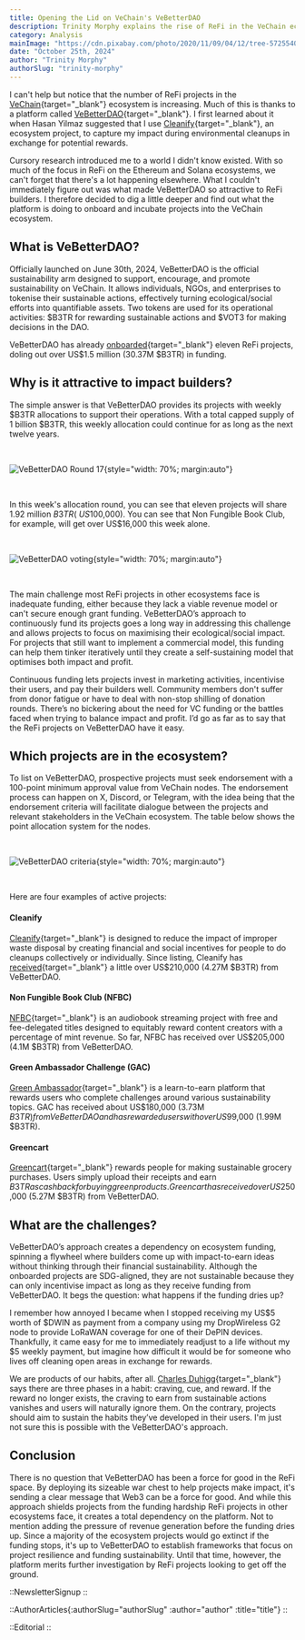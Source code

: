 ```yaml
---
title: Opening the Lid on VeChain's VeBetterDAO
description: Trinity Morphy explains the rise of ReFi in the VeChain ecosystem, what makes it so attractive, and what challenges lay ahead.
category: Analysis
mainImage: "https://cdn.pixabay.com/photo/2020/11/09/04/12/tree-5725540_1280.jpg"
date: "October 25th, 2024"
author: "Trinity Morphy"
authorSlug: "trinity-morphy"
---
```


I can't help but notice that the number of ReFi projects in the [VeChain](https://vechain.org/){target="_blank"} ecosystem is increasing. Much of this is thanks to a platform called [VeBetterDAO](https://vebetterdao.org/){target="_blank"}. I first learned about it when Hasan Yilmaz suggested that I use [Cleanify](/project/cleanify/){target="_blank"}, an ecosystem project, to capture my impact during environmental cleanups in exchange for potential rewards.

Cursory research introduced me to a world I didn't know existed. With so much of the focus in ReFi on the Ethereum and Solana ecosystems, we can't forget that there's a lot happening elsewhere. What I couldn't immediately figure out was what made VeBetterDAO so attractive to ReFi builders. I therefore decided to dig a little deeper and find out what the platform is doing to onboard and incubate projects into the VeChain ecosystem. 

## What is VeBetterDAO?

Officially launched on June 30th, 2024, VeBetterDAO is the official sustainability arm designed to support, encourage, and promote sustainability on VeChain. It allows individuals, NGOs, and enterprises to tokenise their sustainable actions, effectively turning ecological/social efforts into quantifiable assets. Two tokens are used for its operational activities: $B3TR for rewarding sustainable actions and $VOT3 for making decisions in the DAO.

VeBetterDAO has already [onboarded](https://governance.vebetterdao.org/apps){target="_blank"} eleven ReFi projects, doling out over US$1.5 million (30.37M $B3TR) in funding.

## Why is it attractive to impact builders?

 The simple answer is that VeBetterDAO provides its projects with weekly $B3TR allocations to support their operations. With a total capped supply of 1 billion $B3TR, this weekly allocation could continue for as long as the next twelve years.

 <br>

![VeBetterDAO Round 17](/images/vebetterdao-article-1.png){style="width: 70%; margin:auto"}

<br>

In this week's allocation round, you can see that eleven projects will share 1.92 million $B3TR (~US$100,000). You can see that Non Fungible Book Club, for example, will get over US$16,000 this week alone.

<br>

![VeBetterDAO voting](/images/vebetterdao-article-2.png){style="width: 70%; margin:auto"}

<br>

The main challenge most ReFi projects in other ecosystems face is inadequate funding, either because they lack a viable revenue model or can't secure enough grant funding. VeBetterDAO’s approach to continuously fund its projects goes a long way in addressing this challenge and allows projects to focus on maximising their ecological/social impact. For projects that still want to implement a commercial model, this funding can help them tinker iteratively until they create a self-sustaining model that optimises both impact and profit.

Continuous funding lets projects invest in marketing activities, incentivise their users, and pay their builders well. Community members don't suffer from donor fatigue or have to deal with non-stop shilling of donation rounds. There’s no bickering about the need for VC funding or the battles faced when trying to balance impact and profit. I’d go as far as to say that the ReFi projects on VeBetterDAO have it easy.

## Which projects are in the ecosystem?

To list on VeBetterDAO, prospective projects must seek endorsement with a 100-point minimum approval value from VeChain nodes. The endorsement process can happen on X, Discord, or Telegram, with the idea being that the endorsement criteria will facilitate dialogue between the projects and relevant stakeholders in the VeChain ecosystem. The table below shows the point allocation system for the nodes.

<br>

![VeBetterDAO criteria](/images/vebetterdao-article-3.png){style="width: 70%; margin:auto"}

<br>

Here are four examples of active projects:

#### Cleanify

[Cleanify](/project/cleanify/){target="_blank"} is designed to reduce the impact of improper waste disposal by creating financial and social incentives for people to do cleanups collectively or individually. Since listing, Cleanify has [received](https://governance.vebetterdao.org/apps/0x899de0d0f0b39e484c8835b2369194c4c102b230c813862db383d44a4efe14d3){target="_blank"} a little over US$210,000 (4.27M $B3TR) from VeBetterDAO.

#### Non Fungible Book Club (NFBC)

[NFBC](http://nfbclub.com){target="_blank"} is an audiobook streaming project with free and fee-delegated titles designed to equitably reward content creators with a percentage of mint revenue. So far, NFBC has received over US$205,000 (4.1M $B3TR) from VeBetterDAO.

#### Green Ambassador Challenge (GAC)

[Green Ambassador](https://greenambassadorchallenge.com/){target="_blank"} is a learn-to-earn platform that rewards users who complete challenges around various sustainability topics. GAC has received about US$180,000 (3.73M $B3TR) from VeBetterDAO and has rewarded users with over US$99,000 (1.99M $B3TR).

#### Greencart

[Greencart](https://www.greencart.vet/en){target="_blank"} rewards people for making sustainable grocery purchases. Users simply upload their receipts and earn $B3TR as cashback for buying green products. Greencart has received over US$250,000 (5.27M $B3TR) from VeBetterDAO.

## What are the challenges?

VeBetterDAO’s approach creates a dependency on ecosystem funding, spinning a flywheel where builders come up with impact-to-earn ideas without thinking through their financial sustainability. Although the onboarded projects are SDG-aligned, they are not sustainable because they can only incentivise impact as long as they receive funding from VeBetterDAO. It begs the question: what happens if the funding dries up?

I remember how annoyed I became when I stopped receiving my US$5 worth of $DWIN as payment from a company using my DropWireless G2 node to provide LoRaWAN coverage for one of their DePIN devices. Thankfully, it came easy for me to immediately readjust to a life without my $5 weekly payment, but imagine how difficult it would be for someone who lives off cleaning open areas in exchange for rewards.

We are products of our habits, after all. [Charles Duhigg](https://www.charlesduhigg.com/){target="_blank"} says there are three phases in a habit: craving, cue, and reward. If the reward no longer exists, the craving to earn from sustainable actions vanishes and users will naturally ignore them. On the contrary, projects should aim to sustain the habits they’ve developed in their users. I'm just not sure this is possible with the VeBetterDAO's approach.

## Conclusion

There is no question that VeBetterDAO has been a force for good in the ReFi space. By deploying its sizeable war chest to help projects make impact, it's sending a clear message that Web3 can be a force for good. And while this approach shields projects from the funding hardship ReFi projects in other ecosystems face, it creates a total dependency on the platform. Not to mention adding the pressure of revenue generation before the funding dries up. Since a majority of the ecosystem projects would go extinct if the funding stops, it's up to VeBetterDAO to establish frameworks that focus on project resilience and funding sustainability. Until that time, however, the platform merits further investigation by ReFi projects looking to get off the ground.

::NewsletterSignup
::

::AuthorArticles{:authorSlug="authorSlug" :author="author" :title="title"}
::

::Editorial
::
